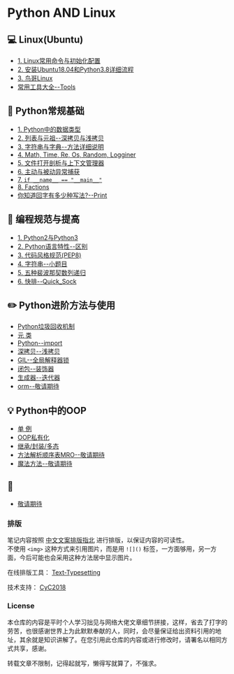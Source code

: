 Python AND Linux    
=====
##  :computer:  Linux(Ubuntu)  
- [1. Linux常用命令与初始化配置](https://github.com/KissMyLady/Tools/blob/master/note/linux_com.md)  
- [2. 安装Ubuntu18.04和Python3.8详细流程](https://github.com/KissMyLady/Python/blob/master/Nont/Linux/ubuntu_apt_get.md)  
- [3. 鸟哥Linux](https://github.com/KissMyLady/Python/blob/master/Nont/Linux/linux_bird_com.md)  
- [常用工具大全--Tools](https://github.com/KissMyLady/Tools)  


## :floppy_disk: Python常规基础  
- [1. Python中的数据类型](https://github.com/KissMyLady/Python/blob/master/Nont/py_base_num.md)  
- [2. 列表与元祖--深拷贝与浅拷贝](https://github.com/KissMyLady/Python/blob/master/Nont/py_base_listtuple.md)  
- [3. 字符串与字典--方法详细说明](https://github.com/KissMyLady/Python/blob/master/Nont/py_base_strdict.md)    
- [4. Math, Time, Re, Os, Random, Logginer](https://github.com/KissMyLady/Python/blob/master/Nont/py_base_package.md)  
- [5. 文件打开剖析与上下文管理器](https://github.com/KissMyLady/Python/blob/master/Nont/py_base_with.md)  
- [6. 主动与被动异常捕获](https://github.com/KissMyLady/Python/blob/master/Nont/py_base_except.md)   
- [7. `if __name__ == "__main__"`](https://github.com/KissMyLady/Python/blob/master/Nont/ppy_base_ifname.md)  
- [8. Factions](https://github.com/KissMyLady/Python/blob/master/Nont/py_base_function.md)  
- [你知道回字有多少种写法?--Print](https://github.com/KissMyLady/Python/blob/master/Nont/py_base_print.md)    


## :watermelon:  编程规范与提高      
- [1. Python2与Python3](https://github.com/KissMyLady/Python/blob/master/Nont/py_base_diffent.md)  
- [2. Python语言特性--区别](https://github.com/KissMyLady/Python/blob/master/Nont/py_base_py.md)
- [3. 代码风格规范(PEP8)](https://github.com/KissMyLady/Python/blob/master/Nont/py_doc_pep8.md)  
- [4. 字符串--小题目](https://github.com/KissMyLady/Python/blob/master/Nont/py_base_str.md)
- [5. 五种裴波那契数列递归](https://github.com/KissMyLady/Tools/blob/master/algorithem/feibo.md)  
- [6. 快排--Quick_Sock](https://github.com/KissMyLady/Python/blob/master/Nont/Quick_Sort.md)   



## :pencil2: Python进阶方法与使用         
- [Python垃圾回收机制](https://github.com/KissMyLady/Python/blob/master/Nont/py_height_del.md)     
- [元 类](https://github.com/KissMyLady/Python/blob/master/Nont/py_type_one.md)  
- [Python--import](https://github.com/KissMyLady/Python/blob/master/Nont/python_import.md)  
- [深拷贝--浅拷贝](https://github.com/KissMyLady/Python/blob/master/Nont/py_base_listtuple.md)  
- [GIL--全局解释器锁](https://github.com/KissMyLady/Python/blob/master/Nont/Python_GIL.md)
- [闭包--装饰器](https://github.com/KissMyLady/Python/blob/master/Nont/closure.md)  
- [生成器--迭代器](https://github.com/KissMyLady/Python/blob/master/Nont/py_iterable.md)  
- [orm--敬请期待](#) 


## :bulb: Python中的OOP   
- [单  例](https://github.com/KissMyLady/Python/blob/master/Nont/py_height_singleton.md)  
- [OOP私有化](https://github.com/KissMyLady/Python/blob/master/Nont/oop_private.md)
- [继承/封装/多态](https://github.com/KissMyLady/Python/blob/master/Nont/oop_init.md)  
- [方法解析顺序表MRO--敬请期待](#)  
- [魔法方法--敬请期待](#)  


## :wrench:    
- [敬请期待](#)


### 排版  

笔记内容按照 [中文文案排版指北](https://github.com/sparanoid/chinese-copywriting-guidelines) 进行排版，以保证内容的可读性。  
不使用 `<img>` 这种方式来引用图片，而是用 `![]()` 标签，一方面够用，另一方面，今后可能也会采用这种方法居中显示图片。  

在线排版工具： [Text-Typesetting](https://github.com/CyC2018/Text-Typesetting)  

技术支持： [CyC2018](https://github.com/CyC2018/Text-Typesetting)  

### License  
本仓库的内容是平时个人学习拙见与网络大佬文章细节拼接，这样，省去了打字的劳苦，也很感谢世界上为此默默奉献的人，同时，会尽量保证给出资料引用的地址，其余就是知识讲解了。在您引用此仓库的内容或进行修改时，请署名以相同方式共享，感谢。  

转载文章不限制，记得起就写，懒得写就算了，不强求。  




